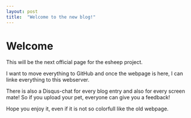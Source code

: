 ```yaml
---
layout: post
title:  "Welcome to the new blog!"
---
```


# Welcome

This will be the next official page for the esheep project.

I want to move everything to GitHub and once the webpage is here, I can linke everything to this webserver.

There is also a Disqus-chat for every blog entry and also for every screen mate! So if you upload your pet, everyone can give you a feedback!

Hope you enjoy it, even if it is not so colorfull like the old webpage.
